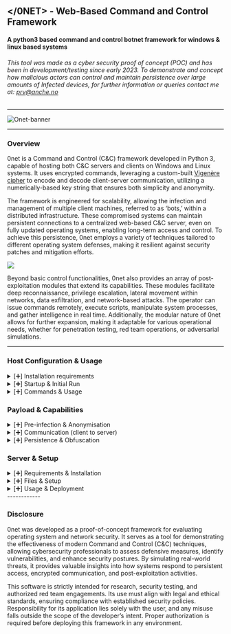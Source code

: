## </0NET> - Web-Based Command and Control Framework



####   A python3 based command and control botnet framework for windows & linux based systems

###### This tool was made as a cyber security proof of concept (POC) and has been in development/testing since early 2023. To demonstrate and concept how malicious actors can control and maintain persistence over large amounts of Infected devices, for further information or queries contact me at: prv@anche.no

------------



![Onet-banner](https://i.ibb.co/ZRBPWKHs/0net-logo.jpg "Onet-banner")


------------


### Overview

0net is a Command and Control (C&C) framework developed in Python 3, capable of hosting both C&C servers and clients on Windows and Linux systems. It uses encrypted commands, leveraging a custom-built [Vigenère cipher](**http:/https://en.wikipedia.org/wiki/Vigen%C3%A8re_cipher/ "Vigenère cipher")  to encode and decode client-server communication, utilizing a numerically-based key string that ensures both simplicity and anonymity.

The framework is engineered for scalability, allowing the infection and management of multiple client machines, referred to as ‘bots,’ within a distributed infrastructure. These compromised systems can maintain persistent connections to a centralized web-based C&C server, even on fully updated operating systems, enabling long-term access and control. To achieve this persistence, 0net employs a variety of techniques tailored to different operating system defenses, making it resilient against security patches and mitigation efforts.

![](https://i.ibb.co/rGx2tzq1/sharpened-image.jpg)

Beyond basic control functionalities, 0net also provides an array of post-exploitation modules that extend its capabilities. These modules facilitate deep reconnaissance, privilege escalation, lateral movement within networks, data exfiltration, and network-based attacks. The operator can issue commands remotely, execute scripts, manipulate system processes, and gather intelligence in real time. Additionally, the modular nature of 0net allows for further expansion, making it adaptable for various operational needs, whether for penetration testing, red team operations, or adversarial simulations.

------------

### Host Configuration & Usage
<details>
<summary>[➕] Installation requirements </summary>
    
If the system you are launching the host file on does not meet the right requirements or the file detects you are launching for the first time, it may attempt to install it for you.
the following requirements for the host file are:

*Windows 10/11 OR Most versions of Linux (Debian)*

*Python3.9+ (https://www.python.org/downloads/)* 

</details>

<details>
<summary>
[➕] Startup & Initial Run 
</summary>

**File's & Configuration Setup**

Before you compile the host file, you must first configure it to set which variables you wish to use for things such as URL of C&C server, setting a encryption cypher key, FTP logins and locations of the server files.

You can do this using the first couple lines of the **host.py** file:

```

############################################################################################################################################################################
############################################################################################################################################################################

obfuscate = () # Set Ofuscate Var
encryption_key = "" #Encryption key for encrypting outgoing oommands using Vigenère Cipher 

ftp_server = ''     # Your FTP server
ftp_username = ''         # Your username for FTP server
ftp_password = ''     # Your password for FTP server
ftp_directory = '/var/www/html/'          # Your public/web facing directory


full_url = ""
response_file_url = "" # Full URL of the responses.txt file
information_file_url = ""   # Full URL of the data.txt file

command_file_name = 'pico-wifi.txt'                 # Local name/location of the pico-wifi command file
responses_file = ""       # Local location of the responses.txt file  
data_file = ""                 # Local location of data.txt file
screenshot_file = ""     # Local location for future 'screenshot.png' files

############################################################################################################################################################################
############################################################################################################################################################################
```


    
Once the hostfile has connected to the server, you will be presented with the following options for input:

![](https://i.ibb.co/Zp2bBr2Z/initial-screen.png)


**[0]** You can view the current configuration for your client, server and host files along with connecting IP addresses and locations of important configuration files:

![](https://i.ibb.co/JwCqHFvT/config-screen.png)



**[1]** The host file uses an encryped FTP tunnel to read and write to the server files, once connected, it will establish the connection with the set FTP credentials and clear any previous connection logs or IPs left in the following host files:

`['lock.txt', 'ips.txt', 'responses.txt']`

Once deleted, it will resume connection and finish the connection to the server:

![](https://i.ibb.co/Pdk6frv/login.png)

This will bring you into the (*/command:>* ) subsection allowing you to issue payloads to the server for connected clients to read and execute.

**[2]** You can establish a connection between you and the server using either a http/https, socks4/socks5 Proxy server or via the TOR network:

![](https://i.ibb.co/Rpb6XcB6/proxy-connect.png)

This connection requires TOR to be installed locally on the system on port 9050.

**[3]** You can generate a compiled payload file in either (.exe) Windows format or (.sh) Linux format depending on your current system and which type of client you with to infect, this will install on the local terminal via [PyInstaller](https://pypi.org/project/pyinstaller/)  and will output the payload file within the same directory the host file is stored:

![](https://i.ibb.co/1G1LFTJ6/Compile1.png)

It will remove any left over .pyw or uncompiled program files

![](https://i.ibb.co/s9kDNrMg/Compile2.png)

Before leaving the compiled ready to go payload locally on the system:

![](https://i.ibb.co/Hfbx4bDb/payload-file.png)

**(WARNING: Do NOT change the file extention of the payload file such as to .com or other executable file type, this may cause the file to get detected or deleted by antivirus)**

</details>

<details>
<summary>
[➕]  Commands & Usage</summary>

**Usage & Files**

The server file must have full administator/root privilages for reading/writing files onto the host system.

For the server file to run correctly, it must run along side a file in the same directory named **'bot_information'**, this is the file in which screenshots and extracted bot information is sent to the host system after a targeted command is issued.

**Viewing & Control**

[view] – Retrieves and displays a list of all currently connected bots within the botnet, providing real-time visibility into active infections.

[refresh] – Updates the list of connected bots and refreshes the command-and-control (C&C) server files, ensuring synchronization between the server and its compromised hosts.

[target] – Enables issuing specific commands to an individual bot by targeting its public IP address, allowing for more granular control over infected systems.

![](https://i.ibb.co/tT0kcn5h/botview.png)

**Anonymization & Anti-Analysis**

[obfuscate] – Temporarily modifies the payload file's properties, signature, and extension type to evade detection by security software. During this period, bots cease communication with the C&C server, reducing the risk of identification.

[proxy] – Routes all bot traffic through an HTTP proxy to obscure the origin of malicious activity, mitigating the effectiveness of network-based traffic analysis.

[disable] – Terminates processes associated with common antivirus (Windows) and anti-rootkit/file detection software (Linux) across all infected systems, preventing security tools from detecting or mitigating the botnet's presence.


**System Manipulation & Command Injection**

[echo] – Sends a text message to all bots' terminals for testing purposes, verifying connectivity and command execution.

[message] – Displays a GUI pop-up message on all infected machines (only functional if the system supports a graphical user interface).

[cmd] – Executes arbitrary system commands across all compromised machines, providing direct control over their operating systems.

[download] – Fetches and runs an executable file from a specified URL on all bots, enabling remote deployment of additional malware or utilities.

[redirect] – Opens a specified URL in the web browser of all infected machines, often used for phishing, ad fraud, or social engineering campaigns.

**DDoS & Network Abuse**

[icmp-ddos] – Initiates an ICMP flood attack from all bots to a target IP, overwhelming it with excessive ping requests to disrupt network availability.

[tcp-ddos] – Launches a TCP-based denial-of-service attack, typically by exhausting server connections and resources, leading to service disruption.

[udp-ddos] – Conducts a UDP flood attack by sending massive amounts of UDP packets to a specified IP and port, consuming bandwidth and server processing power.

<details>
    
<summary>[➕] Targeted commands (for individual systems)</summary>

    
**System Manipulation & Command Injection**

[echo] – Sends a text message output to the terminal of a specific infected machine, primarily for testing connectivity and command execution.

[message] – Displays a GUI pop-up message on a targeted system, provided it has a graphical user interface (GUI) enabled.

[cmd] – Executes an arbitrary system command on a single compromised machine, allowing direct control over its operating system.

[download] – Fetches and executes a file from a specified URL on the targeted system, enabling remote deployment of additional malware or scripts.

**Exfiltration & Reconnaissance**

[extract] – Gathers detailed system and network information from the infected machine, saving the results in a local text file on the attacker's system for further analysis.

[screenshot] – Forces the infected system to capture a full-display screenshot and temporarily upload it to the command-and-control (C&C) server for automatic retrieval. Requires a GUI-capable target.

[clipboard] – Extracts the latest contents from the targeted system’s clipboard and uploads it to the C&C server, potentially revealing sensitive copied data such as passwords or confidential text.

**Remote Access & Control**

[shell-external-tcp] – Commands the bot to establish a reverse TCP shell connection to an external system, providing the attacker with direct command-line access. The bot connects to a specified listening IP address and port number.

[shell-external-http] – Similar to the TCP shell but using an HTTP-based reverse shell, allowing covert communication over web traffic to bypass traditional network monitoring.

**Miscellaneous**

[back] – Exits the targeted shell and allows the attacker to select a new bot for further operations.
</details>
</details>

### Payload & Capabilities

<details>
<summary>[➕] Pre-infection & Anonymisation</summary>
    
The payload created by 0net can come in two different executable file types compiled via [PyInstaller](https://pypi.org/project/pyinstaller/) in either **.exe** or** .sh** format dependant on which OS you run and compile the payload on (Windows/Linux).

**Virtualisation Checks**

Upon first run of the payload file, it will firstly check whether the file is being run on a virtual machine, this is to prevent reverse engineering of the payload file and ensure the server is kept as anonymous as possible, if a VM is detected it will abort the initial infection process and not connect to the server- it can detect the following virtual machines for both Windows and Linux:

`common_vm_processes = ['vmware', 'vbox', 'qemu', 'virtualbox', 'vagrant', 'vmtoolsd'] # Windows` 

`lists = {"vmware", "vbox", "Phoenix", "innotek"} # Linux`

**Admin/Root privilege check**

The payload file will check if it has been ran on either Administator or Root privilages, if so it will log these accordingly or attempt to obtain them if certain persistence methods to not work.

**Information gathering & logging**

The payload file will also gather information about the system and network it is being ran on to report back to the server and further target the system more specifically, information such as:

 • Location/IP information
 • Network information
 • Hardware information
 • Operating system information 
 
 The payload will also create a *Unique ID* based of this information to assist the server in identifying machines bouncing on the same network made up of a collection of different information gathered from the system and encoded, this may look like so:
 
`Unique ID: (fdef1106)`

Multiple bots on the same network or under the same public IP use a [round-robin](https://en.wikipedia.org/wiki/Fast_flux) based algorithm technique, or more commonly known as 'Fast Flux' to keep the C&C server connected to the desired network, used to avoid heavy traffic loads and bounce around the network:

![](https://i.ibb.co/wNjn4XXz/flux.png)
</details>

<details>
<summary>
[➕] Communication (client to server) 
</summary>
    
The payload file communicates to send/recieve commands and data to the server using the following filetypes:

**`/pico-wifi.txt`**- the pico-wifi file, named after the wifi chip found in the raspberry PI pico W- is stored on the server and temporarily hosts the commands for the bots to read and execute before being deleted after a set amount of time.

**`/responses.txt`**- the responses file is used to store and register the responses from incomming connected bots, information such as unique ID, IP addresses and date & time logs for the server to read and temporarily store.

**`/data.txt`** - this file is where incomming clients information is dumped when either the *clipboard* or *extract* command is sent, information here is not publically facing due to the htaccess.txt configuration file found in the server and is automatically deleted after a short period of time.

**`/screenshot.png `**- the screenshot file in which the screenshot uploaded by an infected bot is stored, before being automatically downloaded to the host and then deleted by the server.

The payloads traffic and filetype does not get flagged by Windows Antivirus due to it using HTTP based traffic instead of TCP or UDP which traditional botnets use to send/receive commands, it sends these commands via 'Chunks' of HTTP GET/POST requests to the server making traffic and system usage: 

![](https://i.ibb.co/Kzxry0Lr/chunks.png)

 This significantly makes it less and harder to detect using forensics methods such antimalware or traffic analysis, this makes the sent & recieved commands and connections to the C&C server blend in with regular HTTP/S browser traffic and hard to prevent using firewall/network blocking.
 
 ![](https://i.ibb.co/0jv9LB75/traffic.png)
 
</details>
<details>
<summary>[➕] Persistence & Obfuscation
</summary>
    
The payload file upon completion of initial VM, and Privilege checks can run the following persistence methods based on which OS the file is executed on to keep the connection between client and server for long periods of time even after the file has stopped running, has been deleted or system has been restarted:

**Windows**

Startup file - the executable script, or shortcut in the Windows Startup folder:

`(C:\Users\%USERNAME%\AppData\Roaming\Microsoft\Windows\Start Menu\Programs\Startup)`. 

This ensures automatic execution when the user logs in. It is a simple yet effective persistence mechanism that does not require administrative privileges.

Registery Key -  registry key to execute upon system boot or user login:

`HKCU\Software\Microsoft\Windows\CurrentVersion\Run `

By inserting a reference to the executable payload file, the file ensures persistence even after reboot and will be executed upon user login providing the original payload file has not been deleted or moved, this is as a backup incase the startup file is flagged, this is also harder to remove and requires administator privilages.

**Linux**

Bashrc startup script - payload injects commands into the `~/.bashrc` profile of the linux system which execute whenever the user starts a new shell session. This method is user-specific and primarily affects interactive login environments. If the infected user has administrative privileges, malware can execute privileged commands whenever they open a terminal.

System Cronjob/ System service - achieves persistence by scheduling execution through cron jobs or systemd services:
the payload generates a `.service` file in ` /etc/systemd/system/ ` to ensure execution during system startup. Systemd services can be configured to restart automatically, ensuring resilience against termination.
</details>

### Server & Setup

<details>
    
<summary>[➕] Requirements & Installation</summary>
    
For the server to run, the following requirements are needed on the system for the C&C server to fully function:

**- A fully functioning Linux system (Debain/Ubuntu preferred but not required)** [[?]](https://www.linux.org/pages/download/)

**- Nginx or Apache web server with ports 80 and/or 443 open**[ [?]](https://medium.com/@muhammadimron1410/guide-to-creating-a-simple-web-server-using-nginx-and-apache2-ae7d27b421c6)

**- PHP Version 8.2+ configured to Nginx**[ [?]](https://www.theserverside.com/blog/Coffee-Talk-Java-News-Stories-and-Opinions/Nginx-PHP-FPM-config-example)

**- Ports 22 & 21 open with SSH and FTP enabled** [ [?]](https://documentation.ubuntu.com/server/how-to/networking/ftp/index.html) 

The following configurations for the Nginx config file (/etc/nginx/nginx.conf):

````
nginx
user www-data;
worker_processes auto;
pid /run/nginx.pid;
error_log /var/log/nginx/error.log;
include /etc/nginx/modules-enabled/*.conf;

events {
    worker_connections 768;
    # multi_accept on;
}

http {

    ##
    # Basic Settings
    ##

    client_max_body_size 1000M;

    sendfile on;
    tcp_nopush on;
    types_hash_max_size 2048;
    # server_tokens off;

    # server_names_hash_bucket_size 64;
    # server_name_in_redirect off;

    include /etc/nginx/mime.types;
    default_type application/octet-stream;

    ##
    # SSL Settings
    ##

    ssl_protocols TLSv1 TLSv1.1 TLSv1.2 TLSv1.3; # Dropping SSLv3, ref: POODLE
    ssl_prefer_server_ciphers on;

    ##
    # Logging Settings
    ##

    access_log /var/log/nginx/access.log;

    ##
    # Gzip Settings
    ##

    gzip on;

    # gzip_vary on;
    # gzip_proxied any;
    # gzip_comp_level 6;
    # gzip_buffers 16 8k;
    # gzip_http_version 1.1;
    # gzip_types text/plain text/css application/json application/javascript text/xml application/xml application/xml+rss text/javascript;

    ##
    # Virtual Host Configs
    ##

    include /etc/nginx/conf.d/*.conf;
    include /etc/nginx/sites-enabled/*;
}

#mail {
#    # See sample authentication script at:
#    # http://wiki.nginx.org/ImapAuthenticateWithApachePhpScript
#
#    # auth_http localhost/auth.php;
#    # pop3_capabilities "TOP" "USER";
#    # imap_capabilities "IMAP4rev1" "UIDPLUS";
#
#    server {
#        listen     localhost:110;
#        protocol   pop3;
#        proxy      on;
#    }
#
#    server {
#        listen     localhost:143;
#        protocol   imap;
#        proxy      on;
#    }
#}
````

For PHP, no additional modifications are required to any configuration files.

</details>
<details>
    
<summary>[➕] Files & Setup</summary>

The following files must be uploaded to the **public web facing directory**:

`data.txt`
`ips.txt`
`pico-wifi.txt`
`screenshot.txt`
`store-data.php`
`index.php`
`lock.txt`
`responses.txt`
`server.php`
`.htaccess.txt`

After these have been uploaded it is ideal to refresh and restart any services such as nginx, php etc...

The **htaccess** file when put in place, hides the following files from public viewing in order to protect unencrypted client information:

`data.txt` `lock.txt` `ips.txt` `responses.txt` `screenshot.png`

using the following contents:

````
php_value display_errors 1

<Files "data.txt">
    Order deny,allow
    Deny from all
</Files>

<Files "lock.txt">
    Order deny,allow
    Deny from all
</Files>

<Files "ips.txt">
    Order deny,allow
    Deny from all
</Files>


<Files "responses.txt">
    Order deny,allow
    Deny from all
</Files>


<Files "screenshot.png">
    Order deny,allow
    Deny from all
</Files>
````
It is important to use this configuration file within your publically facing web directory to ensure incomming client information such as public IP's, Extract data and Screenshots are not accessable externally but can still be downloaded and accessed via the Host files FTP & SSH connections.

You may also have to give ALL the files uploaded into the main web directory full **root/administator privilages**, you can do this by using the `sudo CHMOD +x <filename>` command, this is to avoid any potential privilage errors that may occur during the upload/download process of the C&C server.

</details>

<details>

<summary>[➕] Usage & Deployment</summary>

Once all of the requirements are met for the server files to be run and the correct ports are open, just paste the files into the main publically facing web directory, in this case `/var/www/html/` for nginx:

![](https://i.ibb.co/d4ksdHk6/filesinweb.png)

and refresh the required services:

![](https://i.ibb.co/NgSzz9Mh/services.png)

once done, upon visiting the main page of the C&C server via a webbrowser- if successful the web page should look like such, with the following output:

![](https://i.ibb.co/C593J31h/success.png)

It is recommended that this file be stored or 'hidden' among legitimate website files to make it harder to be detected or users manually exploiting or viewing/sending data to the server via the webpage.

</details>
------------

### Disclosure

0net was developed as a proof-of-concept framework for evaluating operating system and network security. It serves as a tool for demonstrating the effectiveness of modern Command and Control (C&C) techniques, allowing cybersecurity professionals to assess defensive measures, identify vulnerabilities, and enhance security postures. By simulating real-world threats, it provides valuable insights into how systems respond to persistent access, encrypted communication, and post-exploitation activities.

This software is strictly intended for research, security testing, and authorized red team engagements. Its use must align with legal and ethical standards, ensuring compliance with established security policies. Responsibility for its application lies solely with the user, and any misuse falls outside the scope of the developer’s intent. Proper authorization is required before deploying this framework in any environment.

</details>












